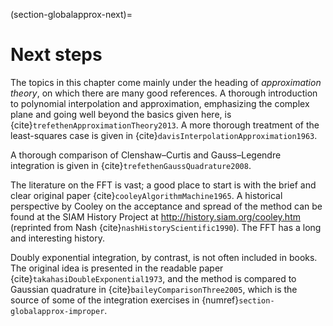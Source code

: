 (section-globalapprox-next)=
# Next steps

The topics in this chapter come mainly under the heading of *approximation theory*, on which there are many good references. A thorough introduction to polynomial interpolation and approximation, emphasizing the complex plane and going well beyond the basics given here, is {cite}`trefethenApproximationTheory2013`. A more thorough treatment of the least-squares case is given in {cite}`davisInterpolationApproximation1963`.

A thorough comparison of Clenshaw–Curtis and Gauss–Legendre integration is given in {cite}`trefethenGaussQuadrature2008`.

The literature on the FFT is vast; a good place to start is with the brief and clear original paper {cite}`cooleyAlgorithmMachine1965`. A historical perspective by Cooley on the acceptance and spread of the method can be found at the SIAM History Project at http://history.siam.org/cooley.htm (reprinted from Nash {cite}`nashHistoryScientific1990`).  The FFT has a long and interesting history.

Doubly exponential integration, by contrast, is not often included in books. The original idea is presented in the readable paper {cite}`takahasiDoubleExponential1973`, and the method is compared to Gaussian quadrature in {cite}`baileyComparisonThree2005`, which is the source of some of the integration exercises in {numref}`section-globalapprox-improper`.
